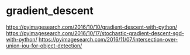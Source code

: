 # gradient_descent
https://pyimagesearch.com/2016/10/10/gradient-descent-with-python/
https://pyimagesearch.com/2016/10/17/stochastic-gradient-descent-sgd-with-python/
https://pyimagesearch.com/2016/11/07/intersection-over-union-iou-for-object-detection/

